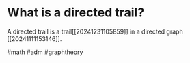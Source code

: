 # What is a directed trail?
A directed trail is a trail[[20241231105859]] in a directed graph [[20241111153146]].

#math #adm #graphtheory